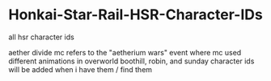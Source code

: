 # Honkai-Star-Rail-HSR-Character-IDs
all hsr character ids

aether divide mc refers to the "aetherium wars" event where mc used different animations in overworld
boothill, robin, and sunday character ids will be added when i have them / find them
